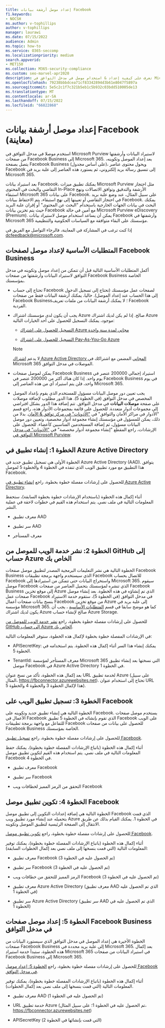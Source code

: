 ```yaml
---
title: إعداد موصل أرشفة بيانات Facebook
f1.keywords:
- NOCSH
ms.author: v-tophillips
author: v-tophillips
manager: laurawi
ms.date: 07/15/2022
audience: Admin
ms.topic: how-to
ms.service: O365-seccomp
ms.localizationpriority: medium
search.appverid:
- MET150
ms.collection: M365-security-compliance
ms.custom: seo-marvel-apr2020
description: تعرف على كيفية إعداد & استخدام موصل في مدخل التوافق في Microsoft Purview لاستيراد بيانات أرشفة & من صفحات Facebook Business إلى Microsoft 365.
ms.openlocfilehash: 79238bbbdcea71cf83342894d3b61e8047f5897a
ms.sourcegitcommit: 5e5c2c1f7c321b5eb1c5b932c03bdd510005de13
ms.translationtype: MT
ms.contentlocale: ar-SA
ms.lasthandoff: 07/15/2022
ms.locfileid: "66822868"
---
```

# <a name="set-up-a-connector-to-archive-facebook-data-preview"></a>إعداد موصل أرشفة بيانات Facebook (معاينة)

استخدم موصلا في مدخل التوافق في Microsoft Purview لاستيراد البيانات وأرشفتها من صفحات Facebook Business إلى Microsoft 365. بعد إعداد الموصل وتكوينه، يتصل بصفحة Facebook Business (على أساس مجدول)، ويحول محتوى عناصر Facebook إلى تنسيق رسالة بريد إلكتروني، ثم يستورد هذه العناصر إلى علبة بريد في Microsoft 365.

بعد استيراد بيانات Facebook، يمكنك تطبيق ميزات Microsoft Purview مثل احتجاز التقاضي والبحث في المحتوى In-Place الأرشفة والتدقيق وتوافق الاتصالات ونهج استبقاء Microsoft 365 على بيانات Facebook. على سبيل المثال، عند وضع علبة بريد في احتجاز التقاضي أو تعيينها إلى نهج استبقاء، يتم الاحتفاظ ببيانات Facebook. يمكنك البحث في بيانات الجهات الخارجية باستخدام "البحث عن المحتوى" أو إقران علبة البريد حيث يتم تخزين بيانات Facebook مع أمين في حالة Microsoft Purview eDiscovery (Premium). يمكن أن يساعد استخدام موصل لاستيراد بيانات Facebook وأرشفتها في Microsoft 365 مؤسستك على البقاء متوافقة مع السياسات الحكومية والتنظيمية.

إذا كنت ترغب في المشاركة في المعاينة، فالرجاء التواصل مع الفريق في dcfeedback@microsoft.com.

## <a name="prerequisites-for-setting-up-a-connector-for-facebook-business-pages"></a>المتطلبات الأساسية لإعداد موصل لصفحات Facebook Business

أكمل المتطلبات الأساسية التالية قبل أن تتمكن من إعداد موصل وتكوينه في مدخل التوافق لاستيراد البيانات وأرشفتها من صفحات Facebook Business الخاصة بمؤسستك. 

- تحتاج إلى حساب Facebook لصفحات عمل مؤسستك (تحتاج إلى تسجيل الدخول إلى هذا الحساب عند إعداد الموصل). حاليا، يمكنك أرشفة البيانات فقط من صفحات Facebook Business؛ لا يمكنك أرشفة البيانات من ملفات تعريف Facebook الفردية.

- يجب أن يكون لدى مؤسستك اشتراك Azure صالح. إذا لم يكن لديك اشتراك Azure موجود، يمكنك التسجيل للحصول على أحد الخيارات التالية:

    - [التسجيل للحصول على اشتراك Azure مجاني لمدة سنة واحدة](https://azure.microsoft.com/free)

    - [التسجيل للحصول على اشتراك Pay-As-You-Go Azure](https://azure.microsoft.com/pricing/purchase-options/pay-as-you-go/)

    > [!NOTE]
    > لا يدعم [اشتراك Azure Active Directory المجاني](use-your-free-azure-ad-subscription-in-office-365.md) المضمن مع اشتراكك في Microsoft 365 الموصلات في مدخل التوافق.

- يمكن لموصل صفحات Facebook Business استيراد إجمالي 200000 عنصر في يوم واحد. إذا كان هناك أكثر من 200000 عنصر في Facebook Business في يوم واحد، فلن يتم استيراد أي من هذه العناصر إلى Microsoft 365.

- يجب تعيين دور موصل البيانات مسؤول للمستخدم الذي يقوم بإعداد الموصل المخصص في مدخل التوافق (في الخطوة 5). هذا الدور مطلوب لإضافة موصلات على صفحة **موصلات البيانات** في مدخل التوافق. تتم إضافة هذا الدور بشكل افتراضي إلى مجموعات أدوار متعددة. للحصول على قائمة بمجموعات الأدوار هذه، راجع قسم "الأدوار في مراكز الأمان والتوافق" في ["الأذونات" في مركز توافق & الأمان](../security/office-365-security/permissions-in-the-security-and-compliance-center.md#roles-in-the-security--compliance-center). بدلا من ذلك، يمكن للمسؤول في مؤسستك إنشاء مجموعة أدوار مخصصة، وتعيين دور موصل البيانات مسؤول، ثم إضافة المستخدمين المناسبين كأعضاء. للحصول على الإرشادات، راجع المقطع "إنشاء مجموعة أدوار مخصصة" في ["الأذونات" في مدخل التوافق في Microsoft Purview](microsoft-365-compliance-center-permissions.md#create-a-custom-role-group).

## <a name="step-1-create-an-app-in-azure-active-directory"></a>الخطوة 1: إنشاء تطبيق في Azure Active Directory

الخطوة الأولى هي تسجيل تطبيق جديد في Azure Active Directory (AAD). يتوافق هذا التطبيق مع مورد تطبيق الويب الذي تنفذه في الخطوة 4 والخطوة 5 لموصل Facebook.

للحصول على إرشادات مفصلة خطوة بخطوة، راجع [إنشاء تطبيق في Azure Active Directory](deploy-facebook-connector.md#step-1-create-an-app-in-azure-active-directory).

أثناء إكمال هذه الخطوة (باستخدام الإرشادات خطوة بخطوة السابقة)، ستحفظ المعلومات التالية في ملف نصي. يتم استخدام هذه القيم في خطوات لاحقة في عملية النشر.

- معرف تطبيق AAD

- سر تطبيق AAD

- معرف المستأجر

## <a name="step-2-deploy-the-connector-web-service-from-github-to-your-azure-account"></a>الخطوة 2: نشر خدمة الويب للموصل من GitHub إلى حساب Azure الخاص بك

الخطوة التالية هي نشر التعليمات البرمجية المصدر لتطبيق موصل صفحات Facebook Business الذي سيستخدم واجهة برمجة تطبيقات Facebook للاتصال بحساب Facebook واستخراج البيانات حتى تتمكن من استيرادها إلى Microsoft 365. سيقوم موصل Facebook الذي تنشره لمؤسستك بتحميل العناصر من صفحات Facebook Business إلى موقع تخزين Azure الذي تم إنشاؤه في هذه الخطوة. بعد إنشاء موصل صفحات عمل Facebook في مدخل التوافق (في الخطوة 5)، ستقوم خدمة الاستيراد بنسخ بيانات صفحات أعمال Facebook من موقع تخزين Azure إلى علبة بريد في مؤسسة Microsoft 365. كما هو موضح سابقا في قسم [المتطلبات الأساسية](#prerequisites-for-setting-up-a-connector-for-facebook-business-pages) ، يجب أن يكون لديك اشتراك Azure صالح لإنشاء حساب Azure Storage.

للحصول على إرشادات مفصلة خطوة بخطوة، راجع [نشر خدمة الويب للموصل من GitHub إلى حساب Azure الخاص بك](deploy-facebook-connector.md#step-2-deploy-the-connector-web-service-from-github-to-your-azure-account).

في الإرشادات المفصلة خطوة بخطوة لإكمال هذه الخطوة، ستوفر المعلومات التالية:

- APISecretKey: يمكنك إنشاء هذا السر أثناء إكمال هذه الخطوة. يتم استخدامه في الخطوة 5.

- TenantId: معرف المستأجر لمؤسسة Microsoft 365 التي نسختها بعد إنشاء تطبيق موصل Facebook في Azure Active Directory في الخطوة 1.

بعد إكمال هذه الخطوة، تأكد من نسخ عنوان URL لخدمة تطبيق Azure (على سبيل المثال، https://fbconnector.azurewebsites.net). تحتاج إلى استخدام عنوان URL هذا لإكمال الخطوة 3 والخطوة 4 والخطوة 5).

## <a name="step-3-register-the-web-app-on-facebook"></a>الخطوة 3: تسجيل تطبيق الويب على Facebook

الخطوة التالية هي إنشاء تطبيق جديد وتكوينه على Facebook. يستخدم موصل صفحات الأعمال في Facebook الذي تقوم بإنشائه في الخطوة 5 تطبيق Facebook على الويب للتفاعل مع واجهة برمجة تطبيقات Facebook للحصول على بيانات من صفحات Facebook Business الخاصة بمؤسستك.

للحصول على إرشادات مفصلة خطوة بخطوة، راجع [تسجيل تطبيق Facebook](deploy-facebook-connector.md#step-3-register-the-facebook-app).

أثناء إكمال هذه الخطوة (باتباع الإرشادات المفصلة خطوة بخطوة)، يمكنك حفظ المعلومات التالية في ملف نصي. يتم استخدام هذه القيم لتكوين تطبيق موصل Facebook في الخطوة 4.

- معرف تطبيق Facebook

- سر تطبيق Facebook

- التحقق من الرمز المميز لخطافات ويب Facebook

## <a name="step-4-configure-the-facebook-connector-app"></a>الخطوة 4: تكوين تطبيق موصل Facebook

الخطوة التالية هي إضافة إعدادات التكوين إلى تطبيق موصل Facebook الذي قمت بتحميله عند إنشاء مورد تطبيق ويب Azure في الخطوة 1. يمكنك القيام بذلك عن طريق الانتقال إلى الصفحة الرئيسية لتطبيق الموصل وتكوينه.

للحصول على إرشادات مفصلة خطوة بخطوة، راجع [تكوين تطبيق موصل Facebook](archive-facebook-data-with-sample-connector.md#step-4-configure-the-facebook-connector-app).

أثناء إكمال هذه الخطوة (باتباع الإرشادات المفصلة خطوة بخطوة)، يمكنك توفير المعلومات التالية (التي قمت بنسخها إلى ملف نصي بعد إكمال الخطوات السابقة):

- معرف تطبيق Facebook (تم الحصول عليه في الخطوة 3)

- سر تطبيق Facebook (تم الحصول عليه في الخطوة 3)

- الرمز المميز للتحقق من خطافات ويب Facebook (تم الحصول عليه في الخطوة 3)

- معرف تطبيق Azure Active Directory (معرف تطبيق AAD الذي تم الحصول عليه في الخطوة 1)

- سر تطبيق Azure Active Directory (سر تطبيق AAD الذي تم الحصول عليه في الخطوة 1)

## <a name="step-5-set-up-a-facebook-business-pages-connector-in-the-compliance-portal"></a>الخطوة 5: إعداد موصل صفحات Facebook Business في مدخل التوافق

الخطوة الأخيرة هي إعداد الموصل في مدخل التوافق الذي سيستورد البيانات من صفحات Facebook Business إلى علبة بريد محددة في Microsoft 365. بعد إكمال هذه الخطوة، ستبدأ خدمة استيراد Microsoft 365 في استيراد البيانات من صفحات Facebook Business إلى Microsoft 365.

للحصول على إرشادات مفصلة خطوة بخطوة، راجع [الخطوة 5: إعداد موصل Facebook في مدخل التوافق](deploy-facebook-connector.md#step-5-set-up-a-facebook-connector-in-the-compliance-portal).

أثناء إكمال هذه الخطوة (باتباع الإرشادات المفصلة خطوة بخطوة)، يمكنك توفير المعلومات التالية (التي قمت بنسخها إلى ملف نصي بعد إكمال الخطوات).

- معرف تطبيق AAD (تم الحصول عليه في الخطوة 1)

- URL خدمة تطبيق Azure (تم الحصول عليه في الخطوة 1؛ على سبيل المثال، https://fbconnector.azurewebsites.net)

- APISecretKey (التي قمت بإنشائها في الخطوة 2)
